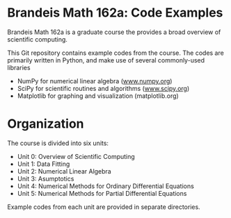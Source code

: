 Brandeis Math 162a: Code Examples
=======================================
Brandeis Math 162a is a graduate course the provides a broad overview of scientific
computing.

This Git repository contains example codes from the course. The codes are
primarily written in Python, and make use of several commonly-used libraries

- NumPy for numerical linear algebra (www.numpy.org)
- SciPy for scientific routines and algorithms (www.scipy.org)
- Matplotlib for graphing and visualization (matplotlib.org)

Organization
============
The course is divided into six units:

- Unit 0: Overview of Scientific Computing
- Unit 1: Data Fitting
- Unit 2: Numerical Linear Algebra
- Unit 3: Asumptotics
- Unit 4: Numerical Methods for Ordinary Differential Equations
- Unit 5: Numerical Methods for Partial Differential Equations

Example codes from each unit are provided in separate directories.
